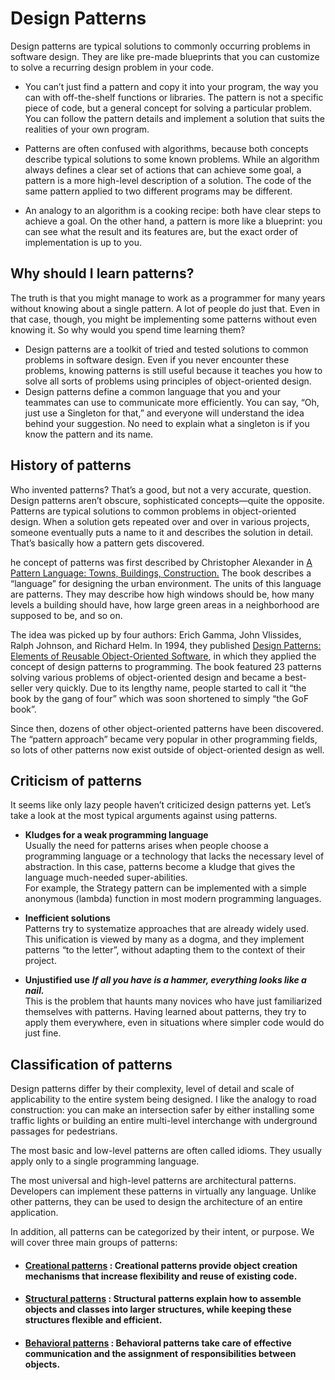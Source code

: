 # Design Patterns
Design patterns are typical solutions to commonly occurring problems in software design. They are like pre-made blueprints that you can customize to solve a recurring design problem in your code.  

* You can’t just find a pattern and copy it into your program, the way you can with off-the-shelf functions or libraries. The pattern is not a specific piece of code, but a general concept for solving a particular problem. You can follow the pattern details and implement a solution that suits the realities of your own program.  

* Patterns are often confused with algorithms, because both concepts describe typical solutions to some known problems. While an algorithm always defines a clear set of actions that can achieve some goal, a pattern is a more high-level description of a solution. The code of the same pattern applied to two different programs may be different.  

* An analogy to an algorithm is a cooking recipe: both have clear steps to achieve a goal. On the other hand, a pattern is more like a blueprint: you can see what the result and its features are, but the exact order of implementation is up to you.  

## Why should I learn patterns?
The truth is that you might manage to work as a programmer for many years without knowing about a single pattern. A lot of people do just that. Even in that case, though, you might be implementing some patterns without even knowing it. So why would you spend time learning them?  

* Design patterns are a toolkit of tried and tested solutions to common problems in software design. Even if you never encounter these problems, knowing patterns is still useful because it teaches you how to solve all sorts of problems using principles of object-oriented design.  
* Design patterns define a common language that you and your teammates can use to communicate more efficiently. You can say, “Oh, just use a Singleton for that,” and everyone will understand the idea behind your suggestion. No need to explain what a singleton is if you know the pattern and its name.  

## History of patterns
Who invented patterns? That’s a good, but not a very accurate, question. Design patterns aren’t obscure, sophisticated concepts—quite the opposite. Patterns are typical solutions to common problems in object-oriented design. When a solution gets repeated over and over in various projects, someone eventually puts a name to it and describes the solution in detail. That’s basically how a pattern gets discovered.  

he concept of patterns was first described by Christopher Alexander in [A Pattern Language: Towns, Buildings, Construction.](https://refactoring.guru/pattern-language-book) The book describes a “language” for designing the urban environment. The units of this language are patterns. They may describe how high windows should be, how many levels a building should have, how large green areas in a neighborhood are supposed to be, and so on.  

The idea was picked up by four authors: Erich Gamma, John Vlissides, Ralph Johnson, and Richard Helm. In 1994, they published [Design Patterns: Elements of Reusable Object-Oriented Software](https://refactoring.guru/gof-book), in which they applied the concept of design patterns to programming. The book featured 23 patterns solving various problems of object-oriented design and became a best-seller very quickly. Due to its lengthy name, people started to call it “the book by the gang of four” which was soon shortened to simply “the GoF book”.  

Since then, dozens of other object-oriented patterns have been discovered. The “pattern approach” became very popular in other programming fields, so lots of other patterns now exist outside of object-oriented design as well.

## Criticism of patterns
It seems like only lazy people haven’t criticized design patterns yet. Let’s take a look at the most typical arguments against using patterns. 

* **Kludges for a weak programming language**  
Usually the need for patterns arises when people choose a programming language or a technology that lacks the necessary level of abstraction. In this case, patterns become a kludge that gives the language much-needed super-abilities.  
For example, the Strategy pattern can be implemented with a simple anonymous (lambda) function in most modern programming languages. 

* **Inefficient solutions**   
Patterns try to systematize approaches that are already widely used. This unification is viewed by many as a dogma, and they implement patterns “to the letter”, without adapting them to the context of their project.  

* **Unjustified use**
  ***If all you have is a hammer, everything looks like a nail.***  
This is the problem that haunts many novices who have just familiarized themselves with patterns. Having learned about patterns, they try to apply them everywhere, even in situations where simpler code would do just fine.

## Classification of patterns
Design patterns differ by their complexity, level of detail and scale of applicability to the entire system being designed. I like the analogy to road construction: you can make an intersection safer by either installing some traffic lights or building an entire multi-level interchange with underground passages for pedestrians.

The most basic and low-level patterns are often called idioms. They usually apply only to a single programming language.

The most universal and high-level patterns are architectural patterns. Developers can implement these patterns in virtually any language. Unlike other patterns, they can be used to design the architecture of an entire application.

In addition, all patterns can be categorized by their intent, or purpose. We will cover three main groups of patterns:

* #### [Creational patterns](https://github.com/vahapgencdal/design-patterns/creational/) : Creational patterns provide object creation mechanisms that increase flexibility and reuse of existing code.

* #### [Structural patterns](https://github.com/vahapgencdal/design-patterns/structural/) : Structural patterns explain how to assemble objects and classes into larger structures, while keeping these structures flexible and efficient.

* #### [Behavioral patterns](https://github.com/vahapgencdal/design-patterns/behavioral/) : Behavioral patterns take care of effective communication and the assignment of responsibilities between objects.

